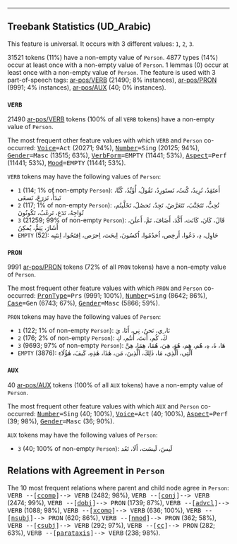

--------------------------------------------------------------------------------

## Treebank Statistics (UD_Arabic)

This feature is universal.
It occurs with 3 different values: `1`, `2`, `3`.

31521 tokens (11%) have a non-empty value of `Person`.
4877 types (14%) occur at least once with a non-empty value of `Person`.
1 lemmas (0) occur at least once with a non-empty value of `Person`.
The feature is used with 3 part-of-speech tags: [ar-pos/VERB]() (21490; 8% instances), [ar-pos/PRON]() (9991; 4% instances), [ar-pos/AUX]() (40; 0% instances).

### `VERB`

21490 [ar-pos/VERB]() tokens (100% of all `VERB` tokens) have a non-empty value of `Person`.

The most frequent other feature values with which `VERB` and `Person` co-occurred: <tt><a href="Voice.html">Voice</a>=Act</tt> (20271; 94%), <tt><a href="Number.html">Number</a>=Sing</tt> (20125; 94%), <tt><a href="Gender.html">Gender</a>=Masc</tt> (13515; 63%), <tt><a href="VerbForm.html">VerbForm</a>=EMPTY</tt> (11441; 53%), <tt><a href="Aspect.html">Aspect</a>=Perf</tt> (11441; 53%), <tt><a href="Mood.html">Mood</a>=EMPTY</tt> (11441; 53%).

`VERB` tokens may have the following values of `Person`:

* `1` (114; 1% of non-empty `Person`): أَعتَقِدُ، نُرِيدُ، كُنتُ، نَستَورِدُ، نَقُولُ، أُؤَيِّدُ، كُنَّا، نَبدَأُ، نَزرَعَ، نَسعَى
* `2` (117; 1% of non-empty `Person`): تُحِبُّ، تَتَجَنَّبَ، تَتَعَرَّضُ، تَجِدُ، تَحصُلُ، تَخَلَّيتُم، تُوَاجِهُ، تَدَع، تَرغَبُ، تَكُونُونَ
* `3` (21259; 99% of non-empty `Person`): قَالَ، كَانَ، كَانَت، أَكَّدَ، أَضَافَ، تَمَّ، أَعلَنَ، أَشَارَ، يَتِمُّ، يُمكِنُ
* `EMPTY` (52): حَاوِل، دِ، دَعُوا، أَرخِص، اُخدُمُوا، اُكسُونَ، اِبحَث، اِحرَص، اِفتَحُوا، اِنتَبِه

### `PRON`

9991 [ar-pos/PRON]() tokens (72% of all `PRON` tokens) have a non-empty value of `Person`.

The most frequent other feature values with which `PRON` and `Person` co-occurred: <tt><a href="PronType.html">PronType</a>=Prs</tt> (9991; 100%), <tt><a href="Number.html">Number</a>=Sing</tt> (8642; 86%), <tt><a href="Case.html">Case</a>=Gen</tt> (6743; 67%), <tt><a href="Gender.html">Gender</a>=Masc</tt> (5866; 59%).

`PRON` tokens may have the following values of `Person`:

* `1` (122; 1% of non-empty `Person`): نَا، ِي، نَحنُ، نِي، أَنَا، يَ
* `2` (176; 2% of non-empty `Person`): كَ، كُم، أَنتَ، أَنتُم، كِ
* `3` (9693; 97% of non-empty `Person`): هَا، هُ، هِ، هُم، هِم، هُوَ، هِيَ، هُمَا، هِمَا، هِنَّ
* `EMPTY` (3876): اَلَّتِي، اَلَّذِي، مَا، ذٰلِكَ، اَلَّذِينَ، مَن، هٰذَا، هٰذِهِ، كَيفَ، هٰؤُلَاءِ

### `AUX`

40 [ar-pos/AUX]() tokens (100% of all `AUX` tokens) have a non-empty value of `Person`.

The most frequent other feature values with which `AUX` and `Person` co-occurred: <tt><a href="Number.html">Number</a>=Sing</tt> (40; 100%), <tt><a href="Voice.html">Voice</a>=Act</tt> (40; 100%), <tt><a href="Aspect.html">Aspect</a>=Perf</tt> (39; 98%), <tt><a href="Gender.html">Gender</a>=Masc</tt> (36; 90%).

`AUX` tokens may have the following values of `Person`:

* `3` (40; 100% of non-empty `Person`): لَيسَ، لَيسَت، أَلَا، تَعُد

## Relations with Agreement in `Person`

The 10 most frequent relations where parent and child node agree in `Person`:
<tt>VERB --[<a href="../dep/ccomp.html">ccomp</a>]--> VERB</tt> (2482; 98%),
<tt>VERB --[<a href="../dep/conj.html">conj</a>]--> VERB</tt> (2474; 99%),
<tt>VERB --[<a href="../dep/dobj.html">dobj</a>]--> PRON</tt> (1739; 87%),
<tt>VERB --[<a href="../dep/advcl.html">advcl</a>]--> VERB</tt> (1088; 98%),
<tt>VERB --[<a href="../dep/xcomp.html">xcomp</a>]--> VERB</tt> (636; 100%),
<tt>VERB --[<a href="../dep/nsubj.html">nsubj</a>]--> PRON</tt> (620; 86%),
<tt>VERB --[<a href="../dep/nmod.html">nmod</a>]--> PRON</tt> (362; 58%),
<tt>VERB --[<a href="../dep/csubj.html">csubj</a>]--> VERB</tt> (292; 97%),
<tt>VERB --[<a href="../dep/cc.html">cc</a>]--> PRON</tt> (282; 63%),
<tt>VERB --[<a href="../dep/parataxis.html">parataxis</a>]--> VERB</tt> (238; 98%).

